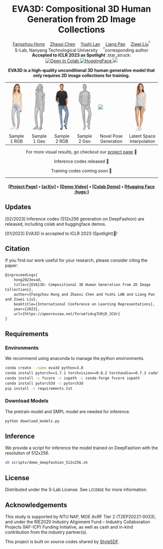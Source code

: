 <div align="center">

<h1>EVA3D: Compositional 3D Human Generation from 2D Image Collections</h1>

<div>
    <a href='https://hongfz16.github.io/' target='_blank'>Fangzhou Hong</a>&emsp;
    <a href='https://frozenburning.github.io/' target='_blank'>Zhaoxi Chen</a>&emsp;
    <a href='https://github.com/NIRVANALAN' target='_blank'>Yushi Lan</a>&emsp;
    <a href='https://scholar.google.com/citations?user=lSDISOcAAAAJ&hl=zh-CN' target='_blank'>Liang Pan</a>&emsp;
    <a href='https://liuziwei7.github.io/' target='_blank'>Ziwei Liu</a><sup>*</sup>
</div>
<div>
    S-Lab, Nanyang Technological University&emsp; <sup>*</sup>corresponding author
</div>

<div>
    <strong>Accepted to ICLR 2023 as Spotlight</strong> :star_struck:
</div>

<div>
<a target="_blank" href="https://colab.research.google.com/github/hongfz16/EVA3D/blob/main/notebook/EVA3D_Demo.ipynb">
  <img src="https://colab.research.google.com/assets/colab-badge.svg" alt="Open In Colab"/>
</a>
<a target="_blank" href="https://huggingface.co/spaces/hongfz16/EVA3D">
  <img src="https://img.shields.io/badge/Demo-%F0%9F%A4%97%20Hugging%20Face-blue" alt="HuggingFace"/>
</a>
<a href="https://hits.seeyoufarm.com"><img src="https://hits.seeyoufarm.com/api/count/incr/badge.svg?url=https%3A%2F%2Fgithub.com%2Fhongfz16%2FEVA3D&count_bg=%2379C83D&title_bg=%23555555&icon=&icon_color=%23E7E7E7&title=hits&edge_flat=false"/></a>
</div>

<strong>EVA3D is a high-quality unconditional 3D human generative model that only requires 2D image collections for training.</strong>

<table>
<tr>
    <td><img src="assets/0032_rgb.gif" width="100%"/></td>
    <td><img src="assets/0032_geo.gif" width="100%"/></td>
    <td><img src="assets/0067_rgb.gif" width="100%"/></td>
    <td><img src="assets/0067_geo.gif" width="100%"/></td>
    <td><img src="assets/0021_rgb_dancing.gif" width="98%"/></td>
    <td><img src="assets/0001_rgb_interpolation.gif" width="88%"/></td>
</tr>
<tr>
    <td align='center' width='14%'>Sample 1 RGB</td>
    <td align='center' width='14%'>Sample 1 Geo</td>
    <td align='center' width='14%'>Sample 2 RGB</td>
    <td align='center' width='14%'>Sample 2 Geo</td>
    <td align='center' width='19%'>Novel Pose Generation</td>
    <td align='center' width='19%'>Latent Space Interpolation</td>
</tr>
</table>

For more visual results, go checkout our <a href="https://hongfz16.github.io/projects/EVA3D.html" target="_blank">project page</a> :open_book:

<!-- This repository will contain the official implementation of _EVA3D: Compositional 3D Human Generation from 2D Image Collections_. -->
Inference codes released :hugs:

Training codes coming soon :beers:

---

<h4 align="center">
  <a href="https://hongfz16.github.io/projects/EVA3D.html" target='_blank'>[Project Page]</a> •
  <a href="https://arxiv.org/abs/2210.04888" target='_blank'>[arXiv]</a> •
  <a href="https://youtu.be/JNV0FJ0aDWM" target='_blank'>[Demo Video]</a> •
  <a href="https://colab.research.google.com/drive/1k6-Sc_EsIT292hNgu-7haC5ghggImQ7f?usp=sharing" target='_blank'>[Colab Demo]</a> •
  <a href="" target='_blank'>[Hugging Face :hugs:]</a>
</h4>

</div>

## Updates
[02/2023] Inference codes (512x256 generation on DeepFashion) are released, including colab and huggingface demos.

[01/2023] EVA3D is accepted to ICLR 2023 (Spotlight):partying_face:!

## Citation
If you find our work useful for your research, please consider citing the paper:
```
@inproceedings{
    hong2023evad,
    title={{EVA}3D: Compositional 3D Human Generation from 2D Image Collections},
    author={Fangzhou Hong and Zhaoxi Chen and Yushi LAN and Liang Pan and Ziwei Liu},
    booktitle={International Conference on Learning Representations},
    year={2023},
    url={https://openreview.net/forum?id=g7U9jD_2CUr}
}
```

## Requirements

### Environments

We recommend using anaconda to manage the python environments.

```bash
conda create --name eva3d python=3.8
conda install pytorch==1.7.1 torchvision==0.8.2 torchaudio==0.7.2 cudatoolkit=10.1 -c pytorch
conda install -c fvcore -c iopath -c conda-forge fvcore iopath
conda install pytorch3d -c pytorch3d
pip install -r requirements.txt
```

### Download Models

The pretrain model and SMPL model are needed for inference.

```bash
python download_models.py
```

## Inference

We provide a script for inference the model trained on DeepFashion with the resolution of 512x256.

```bash
sh scripts/demo_deepfashion_512x256.sh
```

## License

Distributed under the S-Lab License. See `LICENSE` for more information.

## Acknowledgements

This study is supported by NTU NAP, MOE AcRF Tier 2 (T2EP20221-0033), and under the RIE2020 Industry Alignment Fund – Industry Collaboration Projects (IAF-ICP) Funding Initiative, as well as cash and in-kind contribution from the industry partner(s).

This project is built on source codes shared by [StyleSDF](https://github.com/royorel/StyleSDF).
